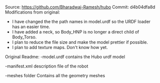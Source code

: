 Source: https://github.com/Bharadwaj-Ramesh/hubo
Commit: d4b04dfa8d
Modifications from original: 
* I have changed the the path names in model.urdf so the URDF loader has an easier time.
* I have added a neck, so Body_HNP is no longer a direct child of Body_Torso.
* I plan to reduce the file size and make the model prettier if possible.
* I plan to add texture maps. Don't know how yet.

Original Readme:
-model.urdf
  contains the Hubo urdf model

-manifest.xml 
  description file of the robot

-meshes folder
 Contains all the geometry meshes

 

 
